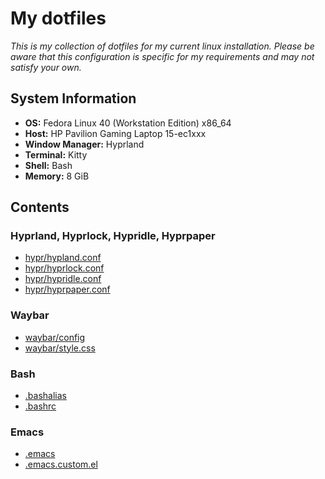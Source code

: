 # My dotfiles
*This is my collection of dotfiles for my current linux installation. Please be aware that this configuration is specific for my requirements and may not satisfy your own.*

## System Information
- **OS:** Fedora Linux 40 (Workstation Edition) x86_64
- **Host:** HP Pavilion Gaming Laptop 15-ec1xxx
- **Window Manager:** Hyprland
- **Terminal:** Kitty
- **Shell:** Bash
- **Memory:** 8 GiB

## Contents
### Hyprland, Hyprlock, Hypridle, Hyprpaper
- [hypr/hypland.conf](hypr/hyprland.conf)
- [hypr/hyprlock.conf](hypr/hyprlock.conf)
- [hypr/hypridle.conf](hypr/hypridle.conf)
- [hypr/hyprpaper.conf](hypr/hyprpaper.conf)

### Waybar
- [waybar/config](waybar/config)
- [waybar/style.css](waybar/style.css)

### Bash
- [.bashalias](.bashalias)
- [.bashrc](.bashrc)

### Emacs
- [.emacs](.emacs)
- [.emacs.custom.el](.emacs.custom.el)
